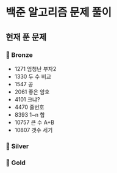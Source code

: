 # 백준 알고리즘 문제 풀이

## 현재 푼 문제
### 🥉 Bronze
- 1271 엄청난 부자2
- 1330 두 수 비교
- 1547 공
- 2061 좋은 암호
- 4101 크냐?
- 4470 줄번호
- 8393 1~n 합 
- 10757 큰 수 A+B
- 10807 갯수 세기


### 🥈 Silver

### 🥇 Gold

